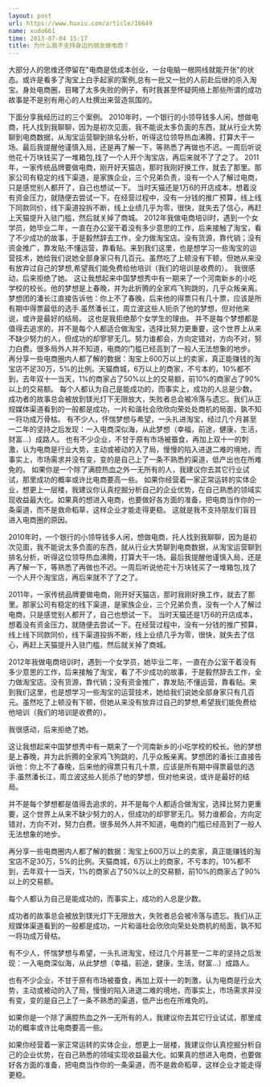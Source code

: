 ```yaml
---
layout: post
url: https://www.huxiu.com/article/16649
name: xudo661
time: 2013-07-04 15:17
title: 为什么我不支持身边的朋友做电商？
---
```

大部分人的思维还停留在"电商是低成本创业，一台电脑一根网线就能开张"的状态。或许是看多了淘宝上白手起家的案例,总有一批又一批的人前赴后继的杀入淘宝。身处电商圈，目睹了太多失败的例子，有时我甚至怀疑网络上那些所谓的成功故事是不是别有用心的人杜撰出来营造氛围的。

下面分享我经历过的三个案例。 2010年时，一个银行的小领导钱多人闲，想做电商，托人找到我聊聊，因为是初次见面，我不能说太多负面的东西，就从行业大势聊到电商数据，从淘宝运营聊到排名分析，听得这位领导热血沸腾，打算大干一场。最后我提醒他谨慎入局，还是再了解一下，等熟悉了再做也不迟。一周后听说他花十万块钱买了一堆箱包,找了一个人开个淘宝店，再后来就不了了之了。 2011年，一家传统品牌要做电商，刚开好天猫店，那时我刚好换工作，就去了那里。那家公司有稳定的线下渠道，是家族企业，三个兄弟负责，没有一个人了解过电商，只是感觉别人都开了，自己也想试一下。 当时天猫还是1万6的开店成本，想着没有资金压力，就随便去尝试一下。在经营过程中，没有一分钱的推广预算，线上线下同款同价，线下渠道投拆不断，线上业绩几乎为零，很快，就失去了信心，再赶上天猫提升入驻门槛，然后就关掉了商城。 2012年我做电商培训时，遇到一个女学员，她毕业二年，一直在办公室干着没有多少意思的工作，后来接触了淘宝，看了不少成功的故事，于是毅然辞去工作，全力做淘宝店。没有货源，靠代销；没有资金推广，靠发贴;不懂运营，靠看贴。来到我们这里，也是想学习一些淘宝的运营技术，她给我们说她全部身家只有几百元。虽然吃了上顿没有下顿，但她从来没有放弃过自己的梦想,希望我们能免费给他培训（我们的培训是收费的）。 我很感动，后来拒绝了她。 这让我想起来中国梦想秀中有一期来了一个河南新乡的小吃学校的校长。他的梦想是上春晚，并为此折腾的全家鸡飞狗跳的，几乎众叛亲离。梦想团的潘长江直接告诉他：你上不了春晚，后来他的得票只有几十票，应该是所有期中得票最低的选手.虽然潘长江，周立波这些人扼杀了他的梦想，但对他来说，或许是最好的结局。 这也是我拒绝那个女学生的理由。 并不是每个梦想都是值得去追求的，并不是每个人都适合做淘宝，选择比努力更重要，这个世界上从来不缺少努力的人，但成功的却寥寥无几。努力谁都会，方向定错对，方向不对，努力白费。很多局外人并不知道，电商的门槛已经高到了一般人无法想象的地步。 再分享一些电商圈内人都了解的数据：淘宝上600万以上的卖家，真正能赚钱的淘宝店不足30万，5%的比例。天猫商城，6万以上的商家，不亏本的，10%都不到，去年双十一当天，1%的商家占了50%以上的交易额，前10%的商家占了90%以上的交易额。 每个人都认为自己是能成功的，而事实上，成功的人总是少数。 成功者的故事总会被放到镁光灯下无限放大，失败者总会被冷落与遗忘。我们从正规媒体渠道看到的一般都是成功，一片和谐社会欣欣向荣处处商机的局面，孰不知一将功成万骨枯。 有不少人，怀惴梦想与希望，一头扎进淘宝，经过几个月甚至一二年的坚持之后发现：一入电商深似海，从此梦想（幸福，前途，健康，生活，财富...）成路人。 也有不少企业，不甘于原有市场被蚕食，再加上双十一的刺激，认为电商是行业大势，主动或被动的入了局，慢慢的陷入进退二难的境地，而事实上，市场需求并没有变，变的是自己上了一条不熟悉的渠道，低产出也在所难免的。 如果你是一个除了满腔热血之外一无所有的人，我建议你去其它行业试试，那里成功的概率或许比电商要高一些。 如果你经营着一家正常运转的实体企业，想更上一层楼，我建议你认真挖掘分析自己的企业优势，在自己熟悉的领域实现收益最大化。如果真的想进入电商，也要做好各方面的准备，把电商当作你的一条渠道，而不是救命稻草，这样企业才能走得更稳。 这就是我不支持朋友们盲目进入电商圈的原因。

2010年时，一个银行的小领导钱多人闲，想做电商，托人找到我聊聊，因为是初次见面，我不能说太多负面的东西，就从行业大势聊到电商数据，从淘宝运营聊到排名分析，听得这位领导热血沸腾，打算大干一场。最后我提醒他谨慎入局，还是再了解一下，等熟悉了再做也不迟。一周后听说他花十万块钱买了一堆箱包,找了一个人开个淘宝店，再后来就不了了之了。

2011年，一家传统品牌要做电商，刚开好天猫店，那时我刚好换工作，就去了那里。那家公司有稳定的线下渠道，是家族企业，三个兄弟负责，没有一个人了解过电商，只是感觉别人都开了，自己也想试一下。 当时天猫还是1万6的开店成本，想着没有资金压力，就随便去尝试一下。在经营过程中，没有一分钱的推广预算，线上线下同款同价，线下渠道投拆不断，线上业绩几乎为零，很快，就失去了信心，再赶上天猫提升入驻门槛，然后就关掉了商城。

2012年我做电商培训时，遇到一个女学员，她毕业二年，一直在办公室干着没有多少意思的工作，后来接触了淘宝，看了不少成功的故事，于是毅然辞去工作，全力做淘宝店。没有货源，靠代销；没有资金推广，靠发贴;不懂运营，靠看贴。来到我们这里，也是想学习一些淘宝的运营技术，她给我们说她全部身家只有几百元。虽然吃了上顿没有下顿，但她从来没有放弃过自己的梦想,希望我们能免费给他培训（我们的培训是收费的）。

我很感动，后来拒绝了她。

这让我想起来中国梦想秀中有一期来了一个河南新乡的小吃学校的校长。他的梦想是上春晚，并为此折腾的全家鸡飞狗跳的，几乎众叛亲离。梦想团的潘长江直接告诉他：你上不了春晚，后来他的得票只有几十票，应该是所有期中得票最低的选手.虽然潘长江，周立波这些人扼杀了他的梦想，但对他来说，或许是最好的结局。

并不是每个梦想都是值得去追求的，并不是每个人都适合做淘宝，选择比努力更重要，这个世界上从来不缺少努力的人，但成功的却寥寥无几。努力谁都会，方向定错对，方向不对，努力白费。很多局外人并不知道，电商的门槛已经高到了一般人无法想象的地步。

再分享一些电商圈内人都了解的数据：淘宝上600万以上的卖家，真正能赚钱的淘宝店不足30万，5%的比例。天猫商城，6万以上的商家，不亏本的，10%都不到，去年双十一当天，1%的商家占了50%以上的交易额，前10%的商家占了90%以上的交易额。

每个人都认为自己是能成功的，而事实上，成功的人总是少数。

成功者的故事总会被放到镁光灯下无限放大，失败者总会被冷落与遗忘。我们从正规媒体渠道看到的一般都是成功，一片和谐社会欣欣向荣处处商机的局面，孰不知一将功成万骨枯。

有不少人，怀惴梦想与希望，一头扎进淘宝，经过几个月甚至一二年的坚持之后发现：一入电商深似海，从此梦想（幸福，前途，健康，生活，财富...）成路人。

也有不少企业，不甘于原有市场被蚕食，再加上双十一的刺激，认为电商是行业大势，主动或被动的入了局，慢慢的陷入进退二难的境地，而事实上，市场需求并没有变，变的是自己上了一条不熟悉的渠道，低产出也在所难免的。

如果你是一个除了满腔热血之外一无所有的人，我建议你去其它行业试试，那里成功的概率或许比电商要高一些。

如果你经营着一家正常运转的实体企业，想更上一层楼，我建议你认真挖掘分析自己的企业优势，在自己熟悉的领域实现收益最大化。如果真的想进入电商，也要做好各方面的准备，把电商当作你的一条渠道，而不是救命稻草，这样企业才能走得更稳。

